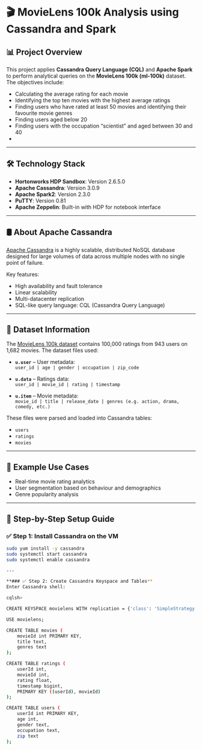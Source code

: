 # 🎬 MovieLens 100k Analysis using Cassandra and Spark

## 📊 Project Overview

This project applies **Cassandra Query Language (CQL)** and **Apache Spark** to perform analytical queries on the **MovieLens 100k (ml-100k)** dataset. The objectives include:

- Calculating the average rating for each movie  
- Identifying the top ten movies with the highest average ratings  
- Finding users who have rated at least 50 movies and identifying their favourite movie genres  
- Finding users aged below 20  
- Finding users with the occupation “scientist” and aged between 30 and 40
- 
---

## 🛠️ Technology Stack

- **Hortonworks HDP Sandbox**: Version 2.6.5.0  
- **Apache Cassandra**: Version 3.0.9  
- **Apache Spark2**: Version 2.3.0  
- **PuTTY**: Version 0.81  
- **Apache Zeppelin**: Built-in with HDP for notebook interface  

---

## 🛢️ About Apache Cassandra

[Apache Cassandra](https://cassandra.apache.org/) is a highly scalable, distributed NoSQL database designed for large volumes of data across multiple nodes with no single point of failure.

Key features:
- High availability and fault tolerance
- Linear scalability
- Multi-datacenter replication
- SQL-like query language: CQL (Cassandra Query Language)

---

## 📁 Dataset Information

The [MovieLens 100k dataset](https://grouplens.org/datasets/movielens/100k/) contains 100,000 ratings from 943 users on 1,682 movies. The dataset files used:

- **`u.user`** – User metadata:  
  `user_id | age | gender | occupation | zip_code`

- **`u.data`** – Ratings data:  
  `user_id | movie_id | rating | timestamp`

- **`u.item`** – Movie metadata:  
  `movie_id | title | release_date | genres (e.g. action, drama, comedy, etc.)`

These files were parsed and loaded into Cassandra tables:
- `users`  
- `ratings`  
- `movies`

---

## 📌 Example Use Cases

- Real-time movie rating analytics  
- User segmentation based on behaviour and demographics  
- Genre popularity analysis  

---

## 🔧 Step-by-Step Setup Guide

### ✅ Step 1: Install Cassandra on the VM

```bash
sudo yum install -y cassandra
sudo systemctl start cassandra
sudo systemctl enable cassandra

---

**### ✅ Step 2: Create Cassandra Keyspace and Tables**
Enter Cassandra shell:

cqlsh>

CREATE KEYSPACE movielens WITH replication = {'class': 'SimpleStrategy', 'replication_factor': 1};

USE movielens;

CREATE TABLE movies (
    movieId int PRIMARY KEY,
    title text,
    genres text
);

CREATE TABLE ratings (
    userId int,
    movieId int,
    rating float,
    timestamp bigint,
    PRIMARY KEY ((userId), movieId)
);

CREATE TABLE users (
    userId int PRIMARY KEY,
    age int,
    gender text,
    occupation text,
    zip text
);

